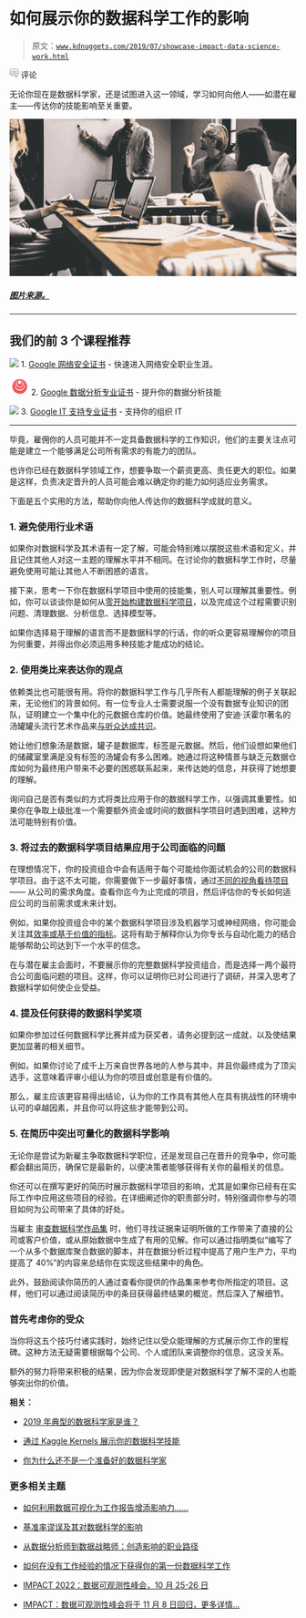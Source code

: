 # 如何展示你的数据科学工作的影响

> 原文：[`www.kdnuggets.com/2019/07/showcase-impact-data-science-work.html`](https://www.kdnuggets.com/2019/07/showcase-impact_data_science_work.html)

![c](img/3d9c022da2d331bb56691a9617b91b90.png) 评论

无论你现在是数据科学家，还是试图进入这一领域，学习如何向他人——如潜在雇主——传达你的技能影响至关重要。

![](img/29c19480880573b7785255f9c3f118bb.png)

##### [图片来源。](https://www.pexels.com/photo/photo-of-group-of-people-in-a-meeting-1661004/)

* * *

## 我们的前 3 个课程推荐

![](img/0244c01ba9267c002ef39d4907e0b8fb.png) 1\. [Google 网络安全证书](https://www.kdnuggets.com/google-cybersecurity) - 快速进入网络安全职业生涯。

![](img/e225c49c3c91745821c8c0368bf04711.png) 2\. [Google 数据分析专业证书](https://www.kdnuggets.com/google-data-analytics) - 提升你的数据分析技能

![](img/0244c01ba9267c002ef39d4907e0b8fb.png) 3\. [Google IT 支持专业证书](https://www.kdnuggets.com/google-itsupport) - 支持你的组织 IT

* * *

毕竟，雇佣你的人员可能并不一定具备数据科学的工作知识，他们的主要关注点可能是建立一个能够满足公司所有需求的有能力的团队。

也许你已经在数据科学领域工作，想要争取一个薪资更高、责任更大的职位。如果是这样，负责决定晋升的人员可能会难以确定你的能力如何适应业务需求。

下面是五个实用的方法，帮助你向他人传达你的数据科学成就的意义。

### 1\. 避免使用行业术语

如果你对数据科学及其术语有一定了解，可能会特别难以摆脱这些术语和定义，并且记住其他人对这一主题的理解水平并不相同。在讨论你的数据科学工作时，尽量避免使用可能让其他人不断困惑的语言。

接下来，思考一下你在数据科学项目中使用的技能集，别人可以理解其重要性。例如，你可以谈谈你是如何从[零开始构建数据科学项目](https://www.freecodecamp.org/news/how-to-build-a-data-science-project-from-scratch-dc4f096a62a1/)，以及完成这个过程需要识别问题、清理数据、分析信息、选择模型等。

如果你选择易于理解的语言而不是数据科学的行话，你的听众更容易理解你的项目为何重要，并得出你必须运用多种技能才能成功的结论。

### 2\. 使用类比来表达你的观点

依赖类比也可能很有用。将你的数据科学工作与几乎所有人都能理解的例子关联起来，无论他们的背景如何。有一位专业人士需要说服一个没有数据专业知识的团队，证明建立一个集中化的元数据仓库的价值。她最终使用了安迪·沃霍尔著名的汤罐罐头流行艺术作品来[与听众达成共识](https://tdwi.org/Articles/2015/08/18/Talking-Data-with-Non-Data-People.aspx?Page=2)。

她让他们想象汤是数据，罐子是数据库，标签是元数据。然后，他们设想如果他们的储藏室里满是没有标签的汤罐会有多么困难。她通过将这种情景与缺乏元数据仓库如何为最终用户带来不必要的困惑联系起来，来传达她的信息，并获得了她想要的理解。

询问自己是否有类似的方式将类比应用于你的数据科学工作，以强调其重要性。如果你在争取上级批准一个需要额外资金或时间的数据科学项目时遇到困难，这种方法可能特别有价值。

### 3. 将过去的数据科学项目结果应用于公司面临的问题

在理想情况下，你的投资组合中会有适用于每个可能给你面试机会的公司的数据科学项目。由于这不太可能，你需要做下一步最好事情，通过[不同的视角看待项目](https://www.datascienceweekly.org/articles/how-to-show-awareness-of-the-wider-commercial-impact-of-data-science) —— 从公司的需求角度。查看你迄今为止完成的项目，然后评估你的专长如何适应公司的当前需求或未来计划。

例如，如果你投资组合中的某个数据科学项目涉及机器学习或神经网络，你可能会关注其[效率或基于价值的指标](https://www.vansystems.com/online-guides/guide-to-automating-your-business/chapter-5-how-to-measure-and-report-on-the-success-of-automation/)。这将有助于解释你认为你专长与自动化能力的结合能够帮助公司达到下一个水平的信念。

在与潜在雇主会面时，不要展示你的完整数据科学投资组合，而是选择一两个最符合公司面临问题的项目。这样，你可以证明你已对公司进行了调研，并深入思考了数据科学如何使企业受益。

### 4. 提及任何获得的数据科学奖项

如果你参加过任何数据科学比赛并成为获奖者，请务必提到这一成就，以及使结果更加显著的相关细节。

例如，如果你讨论了成千上万来自世界各地的人参与其中，并且你最终成为了顶尖选手，这意味着评审小组认为你的项目或创意是有价值的。

那么，雇主应该更容易得出结论，认为你的工作具有其他人在具有挑战性的环境中认可的卓越因素，并且你可以将这些才能带到公司。

### 5\. 在简历中突出可量化的数据科学影响

无论你是尝试为新雇主争取数据科学职位，还是发现自己在晋升的竞争中，你可能都会翻出简历，确保它是最新的，以便决策者能够获得有关你的最相关的信息。

你还可以在撰写更好的简历时展示数据科学项目的影响，尤其是如果你已经有在实际工作中应用这些项目的经验。在详细阐述你的职责部分时，特别强调你参与的项目如何为公司带来了具体的好处。

当雇主 [审查数据科学作品集](https://www.dataquest.io/blog/build-a-data-science-portfolio/) 时，他们寻找证据来证明所做的工作带来了直接的公司或客户价值，或从原始数据中生成了有用的见解。你可以通过指明类似“编写了一个从多个数据库聚合数据的脚本，并在数据分析过程中提高了用户生产力，平均提高了 40%”的内容来总结你在实现这些结果中的角色。

此外，鼓励阅读你简历的人通过查看你提供的作品集来参考你所指定的项目。这样，他们可以通过阅读简历中的条目获得最终结果的概览，然后深入了解细节。

### 首先考虑你的受众

当你将这五个技巧付诸实践时，始终记住以受众能理解的方式展示你工作的里程碑。这种方法无疑需要根据每个公司、个人或团队来调整你的信息，这没关系。

额外的努力将带来积极的结果，因为你会发现即使是对数据科学了解不深的人也能够突出你的价值。

**相关：**

+   [2019 年典型的数据科学家是谁？](https://www.kdnuggets.com/2019/03/typical-data-scientist-2019.html)

+   [通过 Kaggle Kernels 展示你的数据科学技能](https://www.kdnuggets.com/2019/06/data-science-kaggle-kernels.html)

+   [你为什么还不是一个准备好的数据科学家](https://www.kdnuggets.com/2019/07/not-job-ready-data-scientist-yet.html)

### 更多相关主题

+   [如何利用数据可视化为工作报告增添影响力……](https://www.kdnuggets.com/2022/08/data-visualization-add-impact-work-reports-presentations.html)

+   [基准率谬误及其对数据科学的影响](https://www.kdnuggets.com/2023/04/base-rate-fallacy-impact-data-science.html)

+   [从数据分析师到数据战略师：创造影响的职业路径](https://www.kdnuggets.com/2023/05/data-analyst-data-strategist-career-path-making-impact.html)

+   [如何在没有工作经验的情况下获得你的第一份数据科学工作](https://www.kdnuggets.com/2021/02/first-job-data-science-without-work-experience.html)

+   [IMPACT 2022：数据可观测性峰会，10 月 25-26 日](https://www.kdnuggets.com/2022/09/monte-carlo-impact-2022-data-observability-summit.html)

+   [IMPACT：数据可观测性峰会将于 11 月 8 日回归，更多详情…](https://www.kdnuggets.com/2023/10/monte-carlo-impact-the-data-observability-summit-is-back)
